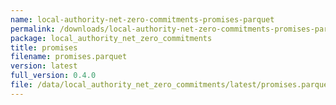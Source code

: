 ```yaml
---
name: local-authority-net-zero-commitments-promises-parquet
permalink: /downloads/local-authority-net-zero-commitments-promises-parquet/latest
package: local_authority_net_zero_commitments
title: promises
filename: promises.parquet
version: latest
full_version: 0.4.0
file: /data/local_authority_net_zero_commitments/latest/promises.parquet
---
```


